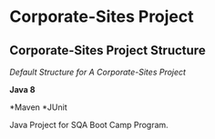 # Corporate-Sites Project
## Corporate-Sites Project Structure

*Default Structure for A Corporate-Sites Project*


**Java 8**

*Maven
*JUnit

Java Project for SQA Boot Camp Program.

